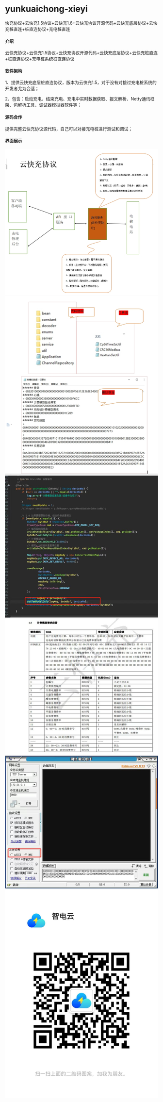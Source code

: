 # yunkuaichong-xieyi
快充协议+云快充1.5协议+云快充1.6+云快充协议开源代码+云快充底层协议+云快充桩直连+桩直连协议+充电桩直连

#### 介绍
云快充协议+云快充1.5协议+云快充协议开源代码+云快充底层协议+云快充桩直连+桩直连协议+充电桩系统桩直连协议

#### 软件架构

1、提供云快充底层桩直连协议，版本为云快充1.5，对于没有对接过充电桩系统的开发者尤为合适；

2、包含：启动充电、结束充电、充电中实时数据获取、报文解析、Netty通讯框架、包解析工具、调试器模拟器软件等；

#### 源码合作

提供完整云快充协议源代码，自己可以对接充电桩进行测试和调试；

#### 界面展示

![extending-a-theme](/001.png)
![extending-a-theme](/002.png)
![extending-a-theme](/003.jpg)
![extending-a-theme](/004.png)
![extending-a-theme](/005.jpg)
![extending-a-theme](/微信图片_20240709101914.jpg)



